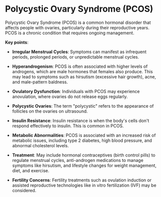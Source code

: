 [//]: # (source: ?)
[//]: # (abbr: PCOS)
[//]: # (tags: diagnoses)

# Polycystic Ovary Syndrome (PCOS)

Polycystic Ovary Syndrome (PCOS) is a common hormonal disorder that affects people with ovaries, particularly during their reproductive years. PCOS is a chronic condition that requires ongoing management.

**Key points**:

* **Irregular Menstrual Cycles**: Symptoms can manifest as infrequent periods, prolonged periods, or unpredictable menstrual cycles.

* **Hyperandrogenism**: PCOS is often associated with higher levels of androgens, which are male hormones that females also produce. This may lead to symptoms such as hirsutism (excessive hair growth), acne, and male-pattern baldness.

* **Ovulatory Dysfunction**: Individuals with PCOS may experience anovulation, where ovaries do not release eggs regularly.

* **Polycystic Ovaries**: The term "polycystic" refers to the appearance of follicles on the ovaries on ultrasound.

* **Insulin Resistance**: Insulin resistance is when the body's cells don't respond effectively to insulin. This is common in PCOS.

* **Metabolic Abnormalities**: PCOS is associated with an increased risk of metabolic issues, including type 2 diabetes, high blood pressure, and abnormal cholesterol levels.

* **Treatment**: May include hormonal contraceptives (birth control pills) to regulate menstrual cycles, anti-androgen medications to manage symptoms like hirsutism, and lifestyle changes for weight management, diet, and exercise.

* **Fertility Concerns**: Fertility treatments such as ovulation induction or assisted reproductive technologies like in vitro fertilization (IVF) may be considered.
